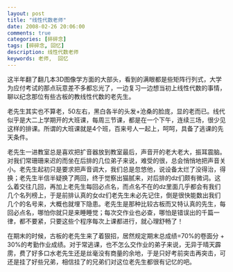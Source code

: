 ```yaml
---
layout: post
title: "线性代数老师"
date: 2008-02-26 20:06:00
comments: true
categories: [碎碎念]
tags: [碎碎念, 回忆]
description: 线性代数老师
keywords: 老师,  回忆
---
```


这半年翻了翻几本3D图像学方面的大部头，看到的满眼都是些矩阵行列式，大学为应付考试的那点玩意差不多都忘光了，一边复习一边想当初上线性代数的事情，聊以纪念那位有些古板的教线性代数的老先生。 

<!--more-->

老先生其实也不算老，50左右，黑白各半的头发+沧桑的脸庞，显的老而已。线代似乎是大二上学期开的大班课，每周三节课，都是在一个下午，连续三场，很少见这样的排课。所谓的大班课就是4个班，百来号人一起上，呵呵，具备了逃课的先天条件。 

老先生一进教室总是喜欢把扩音器放到教室最后，声音开的老大老大，振耳震脑。对我们常珊珊来迟的而坐在后排的几位弟子来说，难受的很，总会悄悄地把声音关小。老先生起初只是要求把声音调大，我们总是忽悠他，说设备太烂了没得治，得换；老先生半信半疑换了两回，终于觉察出猫腻来，对后排的dz们颇有微词。这么着交往几回，再加上老先生每回必点名，而点名不在的dz里面几乎都会有我们几个名列榜上，于是前排认真的女dz们老先生未必先记住，倒是很快能数出我们几个的名号来，大概也就埋下隐患。老先生是那种比较古板而又特认真的先生，每回必点名，哪怕你就只是来睡睡觉；每次交作业也必查，哪怕是错误出的千篇一律，都不要紧，只要这些个程序每次上课都进行，就心理舒畅了！

在期末的时候，古板的老先生来了着狠招，居然规定期末总成绩=70%的卷面分 + 30%的考勤作业成绩。对于常逃课，也不怎么交作业的弟子来说，无异于晴天霹雳，费了好多口水老先生还是丝毫没有商量的余地，于是只好考前突击再突击，可还是挂了好些兄弟，相信挂了的兄弟们对这位老先生都很有记忆的吧。
